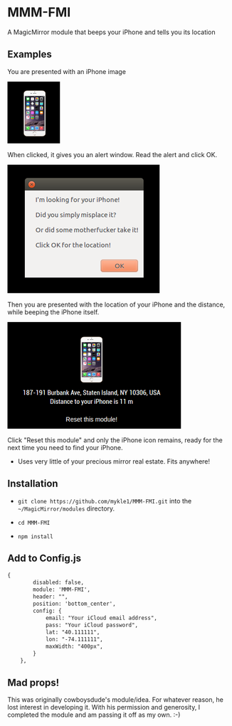 # MMM-FMI 

A MagicMirror module that beeps your iPhone and tells you its location

## Examples

You are presented with an iPhone image

![](images/1.png)

When clicked, it gives you an alert window. Read the alert and click OK.

![](images/2.png)

Then you are presented with the location of your iPhone and the distance, while beeping the iPhone itself.

![](images/3.png)

Click "Reset this module" and only the iPhone icon remains, ready for the next time you need to find your iPhone.

* Uses very little of your precious mirror real estate. Fits anywhere!

## Installation

* `git clone https://github.com/mykle1/MMM-FMI.git` into the `~/MagicMirror/modules` directory.

* `cd MMM-FMI`

* `npm install`

## Add to Config.js

    {
            disabled: false,
            module: 'MMM-FMI',
            header: "",
            position: 'bottom_center',
			config: {
                email: "Your iCloud email address",
                pass: "Your iCloud password",
                lat: "40.111111", 
                lon: "-74.111111",
                maxWidth: "400px",
			}
        },

## Mad props!

This was originally cowboysdude's module/idea. For whatever reason, he lost interest in developing it.
With his permission and generosity, I completed the module and am passing it off as my own. :-)